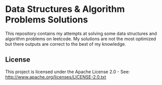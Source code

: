# Data Structures & Algorithm Problems Solutions

This repository contains my attempts at solving some data structures and algorithm problems
on leetcode. My solutions are not the most optimized but there outputs are correct to the 
best of my knowledge.

## License

This project is licensed under the Apache License 2.0 - See: http://www.apache.org/licenses/LICENSE-2.0.txt